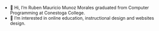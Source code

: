 - 👋 Hi, I’m Ruben Mauricio Munoz Morales graduated from Computer Programming at Conestoga College.
- 👀 I’m interested in online education, instructional design and websites design.

<!---
teachermauro/teachermauro is a ✨ special ✨ repository because its `README.md` (this file) appears on your GitHub profile.
You can click the Preview link to take a look at your changes.
--->
